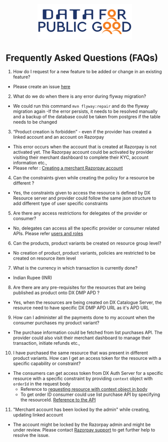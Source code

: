 <p align="center">
<img src="./cdpg.png" width="300">
</p>

# Frequently Asked Questions (FAQs)

1. How do I request for a new feature to be added or change in an existing feature?
- Please create an issue [here](https://github.com/datakaveri/dx-dmp-apd/issues)
2. What do we do when there is any error during flyway migration?
- We could run this command `mvn flyway:repair` and do the flyway migration again
-If the error persists, it needs to be resolved manually and a backup of the database could be taken from postgres if the table needs to be changed

3. “Product creation is forbidden” - even if the provider has created a linked account and an account on Razorpay
- This error occurs when the account that is created at Razorpay is not activated yet. The Razorpay account could be activated by provider visiting their merchant dashboard to complete their KYC, account information etc.,
- Please refer : [Creating a merchant Razorpay account](https://razorpay.com/docs/payments/create-account/)

4. Can the constraints given while creating the policy for a resource be different ?
- Yes, the constraints given to access the resource is defined by DX Resource server and provider could follow the same json structure to add different type of user specific constraints

5. Are there any access restrictions for delegates of the provider or consumer?
- No, delegates can access all the specific provider or consumer related APIs. Please refer [users and roles](https://github.com/datakaveri/dx-acl-apd/blob/main/docs/Explanation.md)

6. Can the products, product variants be created on resource group level?
- No creation of product, product variants, policies are restricted to be created on resource item level

7. What is the currency in which transaction is currently done?
- Indian Rupee (INR)

8. Are there are any pre-requisites for the resources that are being published as product onto DX DMP APD ?
- Yes, when the resources are being created on DX Catalogue Server, the resource need to have specific DX DMP APD URL as it's APD URL

9. How can I administer all the payments done to my account when the consumer purchases my product variant?
- The purchase information could be fetched from list purchases API. The provider could also visit their merchant dashboard to manage their transaction, initiate refunds etc.,

10. I have purchased the same resource that was present in different product variants. How can I get an access token for the resource with a specific capability or constraint?
- The consumers can get access token from DX Auth Server for a specific resource with a specific constraint by providing `context` object with `orderId` in the request body
  - Reference to [requesting resource with context object in body](https://authorization.iudx.org.in/apis#tag/Token-APIs/operation/post-auth-v1-token) 
  - To get order ID consumer could use list purchase API by specifying the resourceId. [Reference to the API](https://dmp-apd.adex.iudx.io/apis#tag/Consumer-List-APIs/paths/~1consumer~1list~1purchases/get)

11. "Merchant account has been locked by the admin" while creating, updating linked account
- The account might be locked by the Razorpay admin and might be under review. Please contact [Razorpay support](https://razorpay.com/support/#request) to get further help to resolve the issue. 